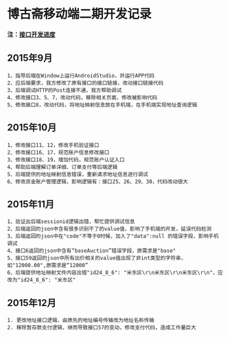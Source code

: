 # 博古斋移动端二期开发记录

**注：[接口开发进度](接口开发进度.md)**   

## 2015年9月
```
1、指导后端在Window上运行AndroidStudio，并运行APP代码
2、应后端要求，我方修改了原有接口的接口链接，改动接口链接代码
3、后端调试HTTP的Post连接不通，我方帮助调试
4、修改接口3、5、7，改动代码，移除相关页面，修改被影响代码
5、修改接口8，改动代码，将地址映射信息放在手机端，在手机端实现地址查询逻辑
```

## 2015年10月
```
1、修改接口11、12，修改手机验证接口
2、修改接口16、17，规范账户信息修改接口
3、修改接口18、19，增加代码，规范账户认证入口
4、帮助后端理解订单详细、订单支付等后端逻辑
5、后端提供的地址映射信息错误，重新请求地址信息进行调试
6、修改资金账户管理逻辑，影响逻辑有：接口25、26、29、30，代码改动很大
```

## 2015年11月
```
1、验证出后端sessionid逻辑出错，帮忙提供调试信息
2、后端返回的json中含有很多识别不了的value值，影响了手机端的开发，延误代码检测
3、后端返回的json中在"code"不等于0时候，加入了"data":null 的错误字段，影响手机调试
4、接口6返回的json中含有“baseAuction”错误字段，原需求是"base"
5、接口59返回的json中所有出价相关的value值出现了非int类型的字符串，如"12000.00",原需求是“12000”
6、后端提供地址映射文件内容出错"id24_8_6": "米东区\r\n米东区\r\n米东区\r\n"，应改为"id24_8_6": "米东区"
```

## 2015年12月
```
1. 更改地址接口逻辑，由原先的地址编号传输改为地址名称传输
2. 移除暂存款支付逻辑，继而导致接口57的变动，修改支付代码，造成工作量巨大
```
